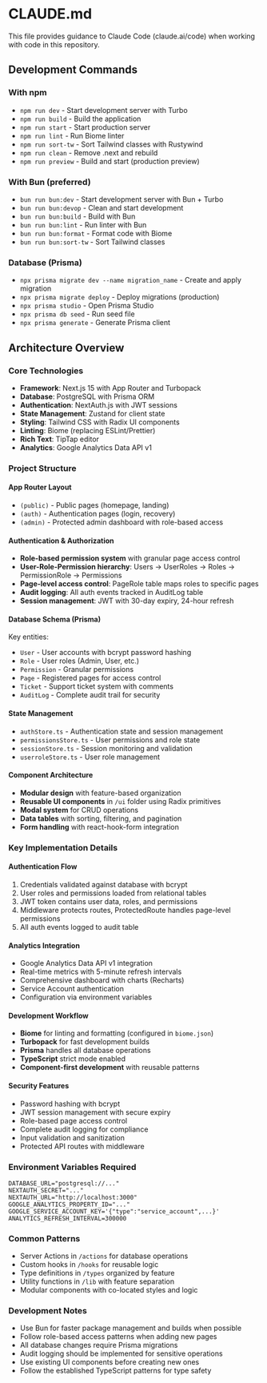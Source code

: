 # CLAUDE.md

This file provides guidance to Claude Code (claude.ai/code) when working with code in this repository.

## Development Commands

### With npm

- `npm run dev` - Start development server with Turbo
- `npm run build` - Build the application
- `npm run start` - Start production server
- `npm run lint` - Run Biome linter
- `npm run sort-tw` - Sort Tailwind classes with Rustywind
- `npm run clean` - Remove .next and rebuild
- `npm run preview` - Build and start (production preview)

### With Bun (preferred)

- `bun run bun:dev` - Start development server with Bun + Turbo
- `bun run bun:devop` - Clean and start development
- `bun run bun:build` - Build with Bun
- `bun run bun:lint` - Run linter with Bun
- `bun run bun:format` - Format code with Biome
- `bun run bun:sort-tw` - Sort Tailwind classes

### Database (Prisma)

- `npx prisma migrate dev --name migration_name` - Create and apply migration
- `npx prisma migrate deploy` - Deploy migrations (production)
- `npx prisma studio` - Open Prisma Studio
- `npx prisma db seed` - Run seed file
- `npx prisma generate` - Generate Prisma client

## Architecture Overview

### Core Technologies

- **Framework**: Next.js 15 with App Router and Turbopack
- **Database**: PostgreSQL with Prisma ORM
- **Authentication**: NextAuth.js with JWT sessions
- **State Management**: Zustand for client state
- **Styling**: Tailwind CSS with Radix UI components
- **Linting**: Biome (replacing ESLint/Prettier)
- **Rich Text**: TipTap editor
- **Analytics**: Google Analytics Data API v1

### Project Structure

#### App Router Layout

- `(public)` - Public pages (homepage, landing)
- `(auth)` - Authentication pages (login, recovery)
- `(admin)` - Protected admin dashboard with role-based access

#### Authentication & Authorization

- **Role-based permission system** with granular page access control
- **User-Role-Permission hierarchy**: Users → UserRoles → Roles → PermissionRole → Permissions
- **Page-level access control**: PageRole table maps roles to specific pages
- **Audit logging**: All auth events tracked in AuditLog table
- **Session management**: JWT with 30-day expiry, 24-hour refresh

#### Database Schema (Prisma)

Key entities:

- `User` - User accounts with bcrypt password hashing
- `Role` - User roles (Admin, User, etc.)
- `Permission` - Granular permissions
- `Page` - Registered pages for access control
- `Ticket` - Support ticket system with comments
- `AuditLog` - Complete audit trail for security

#### State Management

- `authStore.ts` - Authentication state and session management
- `permissionsStore.ts` - User permissions and role state
- `sessionStore.ts` - Session monitoring and validation
- `userroleStore.ts` - User role management

#### Component Architecture

- **Modular design** with feature-based organization
- **Reusable UI components** in `/ui` folder using Radix primitives
- **Modal system** for CRUD operations
- **Data tables** with sorting, filtering, and pagination
- **Form handling** with react-hook-form integration

### Key Implementation Details

#### Authentication Flow

1. Credentials validated against database with bcrypt
2. User roles and permissions loaded from relational tables
3. JWT token contains user data, roles, and permissions
4. Middleware protects routes, ProtectedRoute handles page-level permissions
5. All auth events logged to audit table

#### Analytics Integration

- Google Analytics Data API v1 integration
- Real-time metrics with 5-minute refresh intervals
- Comprehensive dashboard with charts (Recharts)
- Service Account authentication
- Configuration via environment variables

#### Development Workflow

- **Biome** for linting and formatting (configured in `biome.json`)
- **Turbopack** for fast development builds
- **Prisma** handles all database operations
- **TypeScript** strict mode enabled
- **Component-first development** with reusable patterns

#### Security Features

- Password hashing with bcrypt
- JWT session management with secure expiry
- Role-based page access control
- Complete audit logging for compliance
- Input validation and sanitization
- Protected API routes with middleware

### Environment Variables Required

```
DATABASE_URL="postgresql://..."
NEXTAUTH_SECRET="..."
NEXTAUTH_URL="http://localhost:3000"
GOOGLE_ANALYTICS_PROPERTY_ID="..."
GOOGLE_SERVICE_ACCOUNT_KEY='{"type":"service_account",...}'
ANALYTICS_REFRESH_INTERVAL=300000
```

### Common Patterns

- Server Actions in `/actions` for database operations
- Custom hooks in `/hooks` for reusable logic
- Type definitions in `/types` organized by feature
- Utility functions in `/lib` with feature separation
- Modular components with co-located styles and logic

### Development Notes

- Use Bun for faster package management and builds when possible
- Follow role-based access patterns when adding new pages
- All database changes require Prisma migrations
- Audit logging should be implemented for sensitive operations
- Use existing UI components before creating new ones
- Follow the established TypeScript patterns for type safety
